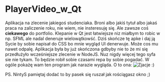 # PlayerVideo_w_Qt
Aplikacja na zlecenie jakiegoś studenciaka. Broni albo jakiś tytuł albo jakaś praca na zaliczenie roku, nie wiem, nie insteresuję się. Ale 
zawsze coś **ciekawego** do portfolio. Klepanie w Qt jest łatwiejsze niz miałbym to robic w np. SFML ale nadal deneruje wielowątkowść. Dziś
skończe tę apke i daj ją Sycie by sobie napisał do CSS bo mnie wygląd UI denerwuje. Może cos mu nawet odpalę. Aplikacja była by już skończona
gdbyby nie to że mi się przedłużyło wcześniejsze zlecenie w NodeJS. Nuz nigdy więcej tego syfa sie nie tykam. To będzie robił sobie czasami
repa by sobie pogadać. W ogóle pokażę wam ten program jak narazie wygląda. O to ona:
![Zjacje :)](https://imgur.com/WQLTk9c)

PS. NintyS pamiętaj dodać to by pasek się ruszał jak rościągasz okno ;)
